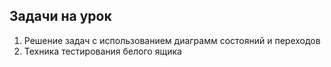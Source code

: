 ## Задачи на урок


1. Решение задач с использованием диаграмм состояний и переходов
2. Техника тестирования белого ящика





